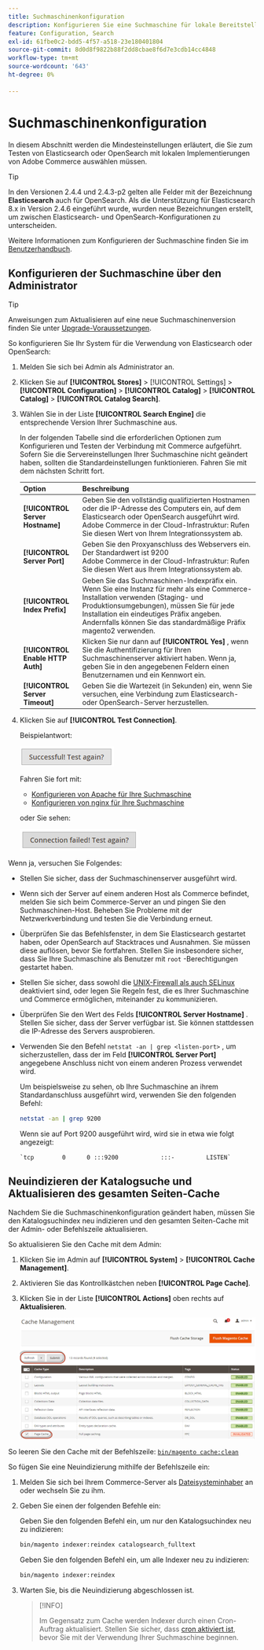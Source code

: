 ```yaml
---
title: Suchmaschinenkonfiguration
description: Konfigurieren Sie eine Suchmaschine für lokale Bereitstellungen von Adobe Commerce.
feature: Configuration, Search
exl-id: 61fbe0c2-bdd5-4f57-a518-23e180401804
source-git-commit: 8d0d8f9822b88f2dd8cbae8f6d7e3cdb14cc4848
workflow-type: tm+mt
source-wordcount: '643'
ht-degree: 0%

---
```


# Suchmaschinenkonfiguration

In diesem Abschnitt werden die Mindesteinstellungen erläutert, die Sie zum Testen von Elasticsearch oder OpenSearch mit lokalen Implementierungen von Adobe Commerce auswählen müssen.

>[!TIP]
>
>In den Versionen 2.4.4 und 2.4.3-p2 gelten alle Felder mit der Bezeichnung **Elasticsearch** auch für OpenSearch.
>Als die Unterstützung für Elasticsearch 8.x in Version 2.4.6 eingeführt wurde, wurden neue Bezeichnungen erstellt, um zwischen Elasticsearch- und OpenSearch-Konfigurationen zu unterscheiden.

Weitere Informationen zum Konfigurieren der Suchmaschine finden Sie im [Benutzerhandbuch](https://experienceleague.adobe.com/docs/commerce-admin/catalog/catalog/search/search-configuration.html).

## Konfigurieren der Suchmaschine über den Administrator

>[!TIP]
>
>Anweisungen zum Aktualisieren auf eine neue Suchmaschinenversion finden Sie unter [Upgrade-Voraussetzungen](../../upgrade/prepare/prerequisites.md).

So konfigurieren Sie Ihr System für die Verwendung von Elasticsearch oder OpenSearch:

1. Melden Sie sich bei Admin als Administrator an.
1. Klicken Sie auf **[!UICONTROL Stores]** > [!UICONTROL Settings] > **[!UICONTROL Configuration]** > **[!UICONTROL Catalog]** > **[!UICONTROL Catalog]** > **[!UICONTROL Catalog Search]**.
1. Wählen Sie in der Liste **[!UICONTROL Search Engine]** die entsprechende Version Ihrer Suchmaschine aus.

   In der folgenden Tabelle sind die erforderlichen Optionen zum Konfigurieren und Testen der Verbindung mit Commerce aufgeführt. Sofern Sie die Servereinstellungen Ihrer Suchmaschine nicht geändert haben, sollten die Standardeinstellungen funktionieren. Fahren Sie mit dem nächsten Schritt fort.

   | Option | Beschreibung |
   |--- |--- |
   | **[!UICONTROL Server Hostname]** | Geben Sie den vollständig qualifizierten Hostnamen oder die IP-Adresse des Computers ein, auf dem Elasticsearch oder OpenSearch ausgeführt wird.<br>Adobe Commerce in der Cloud-Infrastruktur: Rufen Sie diesen Wert von Ihrem Integrationssystem ab. |
   | **[!UICONTROL Server Port]** | Geben Sie den Proxyanschluss des Webservers ein. Der Standardwert ist 9200<br>Adobe Commerce in der Cloud-Infrastruktur: Rufen Sie diesen Wert aus Ihrem Integrationssystem ab. |
   | **[!UICONTROL Index Prefix]** | Geben Sie das Suchmaschinen-Indexpräfix ein. Wenn Sie eine Instanz für mehr als eine Commerce-Installation verwenden (Staging- und Produktionsumgebungen), müssen Sie für jede Installation ein eindeutiges Präfix angeben. Andernfalls können Sie das standardmäßige Präfix magento2 verwenden. |
   | **[!UICONTROL Enable HTTP Auth]** | Klicken Sie nur dann auf **[!UICONTROL Yes]** , wenn Sie die Authentifizierung für Ihren Suchmaschinenserver aktiviert haben. Wenn ja, geben Sie in den angegebenen Feldern einen Benutzernamen und ein Kennwort ein. |
   | **[!UICONTROL Server Timeout]** | Geben Sie die Wartezeit (in Sekunden) ein, wenn Sie versuchen, eine Verbindung zum Elasticsearch- oder OpenSearch-Server herzustellen. |

1. Klicken Sie auf **[!UICONTROL Test Connection]**.

   Beispielantwort:

   ![success](../../assets/configuration/elastic_test-success.png)

   Fahren Sie fort mit:

   - [Konfigurieren von Apache für Ihre Suchmaschine](../../installation/prerequisites/search-engine/configure-apache.md)
   - [Konfigurieren von nginx für Ihre Suchmaschine](../../installation/prerequisites/search-engine/configure-nginx.md)

   oder Sie sehen:

   ![failed](../../assets/configuration/elastic_test-fail.png)

Wenn ja, versuchen Sie Folgendes:

- Stellen Sie sicher, dass der Suchmaschinenserver ausgeführt wird.
- Wenn sich der Server auf einem anderen Host als Commerce befindet, melden Sie sich beim Commerce-Server an und pingen Sie den Suchmaschinen-Host. Beheben Sie Probleme mit der Netzwerkverbindung und testen Sie die Verbindung erneut.
- Überprüfen Sie das Befehlsfenster, in dem Sie Elasticsearch gestartet haben, oder OpenSearch auf Stacktraces und Ausnahmen. Sie müssen diese auflösen, bevor Sie fortfahren. Stellen Sie insbesondere sicher, dass Sie Ihre Suchmaschine als Benutzer mit `root` -Berechtigungen gestartet haben.
- Stellen Sie sicher, dass sowohl die [UNIX-Firewall als auch SELinux](../../installation/prerequisites/search-engine/overview.md#firewall-and-selinux) deaktiviert sind, oder legen Sie Regeln fest, die es Ihrer Suchmaschine und Commerce ermöglichen, miteinander zu kommunizieren.
- Überprüfen Sie den Wert des Felds **[!UICONTROL Server Hostname]** . Stellen Sie sicher, dass der Server verfügbar ist. Sie können stattdessen die IP-Adresse des Servers ausprobieren.
- Verwenden Sie den Befehl `netstat -an | grep <listen-port>` , um sicherzustellen, dass der im Feld **[!UICONTROL Server Port]** angegebene Anschluss nicht von einem anderen Prozess verwendet wird.

  Um beispielsweise zu sehen, ob Ihre Suchmaschine an ihrem Standardanschluss ausgeführt wird, verwenden Sie den folgenden Befehl:

  ```bash
  netstat -an | grep 9200
  ```

  Wenn sie auf Port 9200 ausgeführt wird, wird sie in etwa wie folgt angezeigt:

  ```terminal
  `tcp        0      0 :::9200            :::-         LISTEN`
  ```

## Neuindizieren der Katalogsuche und Aktualisieren des gesamten Seiten-Cache

Nachdem Sie die Suchmaschinenkonfiguration geändert haben, müssen Sie den Katalogsuchindex neu indizieren und den gesamten Seiten-Cache mit der Admin- oder Befehlszeile aktualisieren.

So aktualisieren Sie den Cache mit dem Admin:

1. Klicken Sie im Admin auf **[!UICONTROL System]** > **[!UICONTROL Cache Management]**.
1. Aktivieren Sie das Kontrollkästchen neben **[!UICONTROL Page Cache]**.
1. Klicken Sie in der Liste **[!UICONTROL Actions]** oben rechts auf **Aktualisieren**.

   ![Cache-Verwaltung](../../assets/configuration/refresh-cache.png)

So leeren Sie den Cache mit der Befehlszeile: [`bin/magento cache:clean`](../cli/manage-cache.md#clean-and-flush-cache-types)

So fügen Sie eine Neuindizierung mithilfe der Befehlszeile ein:

1. Melden Sie sich bei Ihrem Commerce-Server als [Dateisysteminhaber](../../installation/prerequisites/file-system/overview.md) an oder wechseln Sie zu ihm.
1. Geben Sie einen der folgenden Befehle ein:

   Geben Sie den folgenden Befehl ein, um nur den Katalogsuchindex neu zu indizieren:

   ```bash
   bin/magento indexer:reindex catalogsearch_fulltext
   ```

   Geben Sie den folgenden Befehl ein, um alle Indexer neu zu indizieren:

   ```bash
   bin/magento indexer:reindex
   ```

1. Warten Sie, bis die Neuindizierung abgeschlossen ist.

   >[!INFO]
   >
   >Im Gegensatz zum Cache werden Indexer durch einen Cron-Auftrag aktualisiert. Stellen Sie sicher, dass [cron aktiviert ist](../cli/configure-cron-jobs.md), bevor Sie mit der Verwendung Ihrer Suchmaschine beginnen.
